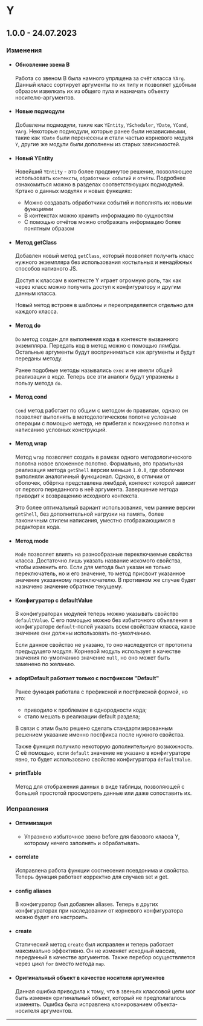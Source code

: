 # Y

## **1.0.0 - 24.07.2023**
### **Изменения**

- #### **Обновление звена B**
    Работа со звеном B была намного упрлщена за счёт класса `YArg`. Данный класс сортирует аргументы по их типу и позволяет удобным образом извелкать их из общего пула и назначать объекту носителю-аргументов.

- #### **Новые подмодули**
    Добавлены подмодули, такие как `YEntity`, `YScheduler`, `YDate`, `YCond`, `YArg`. Некоторые подмодули, которые ранее были независимыми, такие как `YDate` были перенесены и стали частью корневого модуля `Y`, другие же модули были дополнены из старых зависимостей.

- #### **Новый YEntity**
    Новейший `YEntity` - это более продвинутое решение, позволяющее использовать `контексты`, `обработчики событий` и `отчёты`. Подробнее ознакомиться можно в разделах соответствюущих подмодулей. Кртако о данных модулях и новых функциях:

    * Можно создавать обработчики событий и пополнять их новыми функциями
    * В контекстах можно хранить информацию по сущностям
    * С помощью отчётов можно отображать информацию более понятным образом

- #### **Метод getClass**
    Добавлен новый метод `getClass`, который позволяет получить класс нужного экземпляра без использования костыльных и ненадёжных способов нативного JS.

    Доступ к классам в контексте Y играет огромную роль, так как через класс можно получить доступ к конфигуратору и другим данным класса.

    Новый метод встроен в шаблоны и переопределяется отдельно для каждого класса.

- #### **Метод do**
    `Do` метод создан для выполнения кода в контексте вызванного экземпляра. Передать код в метод можно с помощью лямбды. Остальные аргументы будут восприниматься как аргументы и будут переданы методу.

    Ранее подобные методы назывались `exec` и не имели общей реализации в коде. Теперь все эти аналоги будут упразнены в пользу метода `do`.

- #### **Метод cond**
    `Cond` метод работает по общим с методом `do` правилам, однако он позволяет выполнять в методологическом полотне условные операции с помощью метода, не прибегая к покиданию полотна и написанию условных конструкций.

- #### **Метод wrap**
    Метод `wrap` позволяет создать в рамках одного методологического полотна новое вложенное полотно. Формально, это правильная реализация метода `getShell` версии меньше `1.0.0`, где оболочки выполняли аналогичный функционал. Однако, в отличии от оболочек, обёртка представлена лямбдой, контекст которой зависит от первого переданного в неё аргумента. Завершение метода приводит к возвращению исходного контекста.
    
    Это более оптимальный вариант использования, чем ранние версии `getShell`, без дополнительной нагрузки на память, более лаконичным стилем написания, уместно отображающимся в редакторах кода.

- #### **Метод mode**
    `Mode` позволяет влиять на разнообразные переключаемые свойства класса. Достаточно лишь указать название искомого свойства, чтобы изменить его. Если для метода был указан не только переключатель, но и его значение, то метод присвоит указанное значение указанному переключателю. В противном же случае будет назначено значение обратное текущему.

- #### **Конфигуратор с defaultValue**
    В конфигураторах модулей теперь можно указывать свойство `defaultValue`. С его помощью можно без избыточного объявления в конфигураторе `default`-полей указать всем свойствам класса, какое значение они должны использовать по-умолчанию.

    Если данное свойство не указано, то оно наследуется от прототипа предыдущего модуля. Корневой модуль использует в качестве значения по-умолчанию значение `null`, но оно может быть заменено по желанию.

- #### **adoptDefault работает только с постфиксом "Default"**
    Ранее функция работала с префиксной и постфиксной формой, но это:
    - приводило к проблемам в однородности кода;
    - стало мешать в реализации default раздела;
    
    В связи с этим было решено сделать стандартизированным решением указание именно постфикса после нужного свойства.

    Также функция получило некоторую дополнительную возможность. С её помощью, если `default` значение не указано в конфигураторе явно, то будет использовано свойство конфигуратора `defaultValue`.

- #### **printTable**
    Метод для отображения данных в виде таблицы, позволяющей с большей простотой просмотреть данные или даже сопоставить их.

### **Исправления**
- #### **Оптимизация**
    - Упразнено избыточное звено before для базового класса Y, которому нечего заполнять и обрабатывать.
- #### **correlate**
    Исправлена работа функции соотнесения псевдонима и свойства. Теперь функция работает корректно для случаев set и get.
- #### **config aliases**
    В конфигуратор был добавлен aliases. Теперь в других конфигураторах при наследовании от корневого конфигуратора можно будет его настроить.
- #### **create**
    Статический метод `create` был исправлен и теперь работает максимально эффективно. Он не изменяет исходный массив, переданный  в качестве аргументов. Также перебор осуществляется через цикл `for` вместо метода `map`.
- #### **Оригинальный объект в качестве носителя аргументов**
    Данная ошибка приводила к тому, что в звеньях классовой цепи мог быть изменен оригинальный объект, который не предполагалось изменять. Ошибка была исправлена клонированием объекта-носителя аргументов.

***